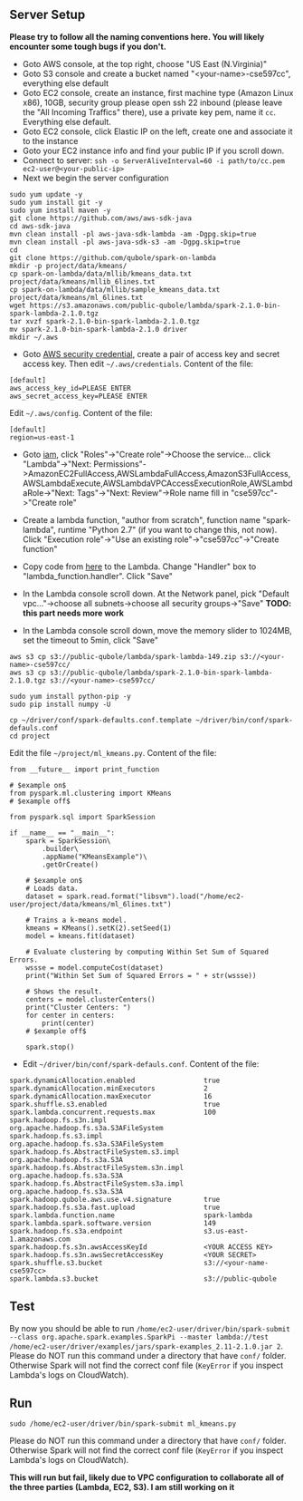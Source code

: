 ## Server Setup

**Please try to follow all the naming conventions here. You will likely encounter some tough bugs if you don't.**

- Goto AWS console, at the top right, choose "US East (N.Virginia)"
- Goto S3 console and create a bucket named "\<your-name\>-cse597cc", everything else default
- Goto EC2 console, create an instance, first machine type (Amazon Linux x86), 10GB, security group please open ssh 22 inbound (please leave the "All Incoming Traffics" there), use a private key pem, name it `cc`. Everything else default.
- Goto EC2 console, click Elastic IP on the left, create one and associate it to the instance
- Goto your EC2 instance info and find your public IP if you scroll down.
- Connect to server: `ssh -o ServerAliveInterval=60 -i path/to/cc.pem ec2-user@<your-public-ip>`
- Next we begin the server configuration

```
sudo yum update -y
sudo yum install git -y
sudo yum install maven -y
git clone https://github.com/aws/aws-sdk-java
cd aws-sdk-java
mvn clean install -pl aws-java-sdk-lambda -am -Dgpg.skip=true
mvn clean install -pl aws-java-sdk-s3 -am -Dgpg.skip=true
cd
git clone https://github.com/qubole/spark-on-lambda
mkdir -p project/data/kmeans/
cp spark-on-lambda/data/mllib/kmeans_data.txt project/data/kmeans/mllib_6lines.txt
cp spark-on-lambda/data/mllib/sample_kmeans_data.txt project/data/kmeans/ml_6lines.txt
wget https://s3.amazonaws.com/public-qubole/lambda/spark-2.1.0-bin-spark-lambda-2.1.0.tgz
tar xvzf spark-2.1.0-bin-spark-lambda-2.1.0.tgz
mv spark-2.1.0-bin-spark-lambda-2.1.0 driver
mkdir ~/.aws
```

- Goto [AWS security credential](https://console.aws.amazon.com/iam/home?#security_credential), create a pair of access key and secret access key. Then edit `~/.aws/credentials`. Content of the file:

```
[default]
aws_access_key_id=PLEASE ENTER
aws_secret_access_key=PLEASE ENTER
```

Edit `~/.aws/config`. Content of the file:

```
[default]
region=us-east-1
```

- Goto [iam](https://console.aws.amazon.com/iam/home#/home), click "Roles"->"Create role"->Choose the service... click "Lambda"->"Next: Permissions"->AmazonEC2FullAccess,AWSLambdaFullAccess,AmazonS3FullAccess,AWSLambdaExecute,AWSLambdaVPCAccessExecutionRole,AWSLambdaRole->"Next: Tags"->"Next: Review"->Role name fill in "cse597cc"->"Create role"

- Create a lambda function, "author from scratch", function name "spark-lambda", runtime "Python 2.7" (if you want to change this, not now). Click "Execution role"->"Use an existing role"->"cse597cc"->"Create function"

- Copy code from [here](https://github.com/qubole/spark-on-lambda/blob/lambda-2.1.0/bin/lambda/spark-lambda-os.py) to the Lambda. Change "Handler" box to "lambda_function.handler". Click "Save"
- In the Lambda console scroll down. At the Network panel, pick "Default vpc..."->choose all subnets->choose all security groups->"Save" **TODO: this part needs more work**
- In the Lambda console scroll down, move the memory slider to 1024MB, set the timeout to 5min, click "Save"

```
aws s3 cp s3://public-qubole/lambda/spark-lambda-149.zip s3://<your-name>-cse597cc/
aws s3 cp s3://public-qubole/lambda/spark-2.1.0-bin-spark-lambda-2.1.0.tgz s3://<your-name>-cse597cc/

sudo yum install python-pip -y
sudo pip install numpy -U

cp ~/driver/conf/spark-defaults.conf.template ~/driver/bin/conf/spark-defauls.conf
cd project
```

Edit the file `~/project/ml_kmeans.py`. Content of the file:

```
from __future__ import print_function

# $example on$
from pyspark.ml.clustering import KMeans
# $example off$

from pyspark.sql import SparkSession

if __name__ == "__main__":
    spark = SparkSession\
        .builder\
        .appName("KMeansExample")\
        .getOrCreate()

    # $example on$
    # Loads data.
    dataset = spark.read.format("libsvm").load("/home/ec2-user/project/data/kmeans/ml_6lines.txt")

    # Trains a k-means model.
    kmeans = KMeans().setK(2).setSeed(1)
    model = kmeans.fit(dataset)

    # Evaluate clustering by computing Within Set Sum of Squared Errors.
    wssse = model.computeCost(dataset)
    print("Within Set Sum of Squared Errors = " + str(wssse))

    # Shows the result.
    centers = model.clusterCenters()
    print("Cluster Centers: ")
    for center in centers:
        print(center)
    # $example off$

    spark.stop()
```

- Edit `~/driver/bin/conf/spark-defauls.conf`. Content of the file:
```
spark.dynamicAllocation.enabled                 true
spark.dynamicAllocation.minExecutors            2
spark.dynamicAllocation.maxExecutor             16
spark.shuffle.s3.enabled                        true
spark.lambda.concurrent.requests.max            100
spark.hadoop.fs.s3n.impl                        org.apache.hadoop.fs.s3a.S3AFileSystem
spark.hadoop.fs.s3.impl                         org.apache.hadoop.fs.s3a.S3AFileSystem
spark.hadoop.fs.AbstractFileSystem.s3.impl      org.apache.hadoop.fs.s3a.S3A
spark.hadoop.fs.AbstractFileSystem.s3n.impl     org.apache.hadoop.fs.s3a.S3A
spark.hadoop.fs.AbstractFileSystem.s3a.impl     org.apache.hadoop.fs.s3a.S3A
spark.hadoop.qubole.aws.use.v4.signature        true
spark.hadoop.fs.s3a.fast.upload                 true
spark.lambda.function.name                      spark-lambda
spark.lambda.spark.software.version             149
spark.hadoop.fs.s3a.endpoint                    s3.us-east-1.amazonaws.com
spark.hadoop.fs.s3n.awsAccessKeyId              <YOUR ACCESS KEY>
spark.hadoop.fs.s3n.awsSecretAccessKey          <YOUR SECRET>
spark.shuffle.s3.bucket                         s3://<your-name-cse597cc>
spark.lambda.s3.bucket                          s3://public-qubole
```

## Test

By now you should be able to run `/home/ec2-user/driver/bin/spark-submit --class org.apache.spark.examples.SparkPi --master lambda://test /home/ec2-user/driver/examples/jars/spark-examples_2.11-2.1.0.jar 2`. Please do NOT run this command under a directory that have `conf/` folder. Otherwise Spark will not find the correct conf file (`KeyError` if you inspect Lambda's logs on CloudWatch).


## Run

`sudo /home/ec2-user/driver/bin/spark-submit ml_kmeans.py`

Please do NOT run this command under a directory that have `conf/` folder. Otherwise Spark will not find the correct conf file (`KeyError` if you inspect Lambda's logs on CloudWatch).

**This will run but fail, likely due to VPC configuration to collaborate all of the three parties (Lambda, EC2, S3). I am still working on it**

